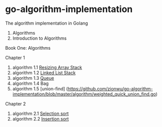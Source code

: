 go-algorithm-implementation
===========================

The algorithm implementation in Golang  
1. Algorithms  
2. Introduction to Algorithms  


Book One: Algorithms


Chapter 1  

1. algorithm 1.1 [Resizing Array Stack](https://github.com/zionwu/go-algorithm-implementation/blob/master/collection/resizing_array_stack.go)  
2. algorithm 1.2 [Linked List Stack](https://github.com/zionwu/go-algorithm-implementation/blob/master/collection/linked_list_queue.go)  
3. algorithm 1.3 [Queue](https://github.com/zionwu/go-algorithm-implementation/blob/master/collection/linked_list_queue.go)  
4. algorithm 1.4 Bag
5. algorithm 1.5 [union-find] (https://github.com/zionwu/go-algorithm-implementation/blob/master/algorithm/weighted_quick_union_find.go)   


Chapter 2  

1. algorithm 2.1 [Selection sort](https://github.com/zionwu/go-algorithm-implementation/blob/master/algorithm/sort/selection_sort.go)  
2. algorithm 2.2 [Insertion sort](https://github.com/zionwu/go-algorithm-implementation/blob/master/algorithm/sort/insertion_sort.go)  
